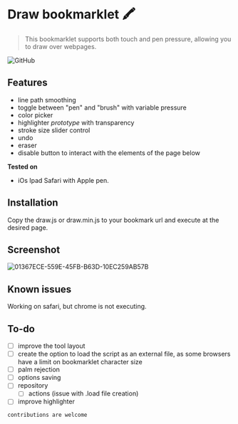 # Draw bookmarklet :crayon:
> This bookmarklet supports both touch and pen pressure, allowing you to draw over webpages.
 
 
 ![GitHub](https://img.shields.io/github/license/henriquemor/draw-bookmarklet?color=lightgray&style=flat-square)
 
 
## Features
- line path smoothing
- toggle between "pen" and "brush" with variable pressure
- color picker
- highlighter _prototype_ with transparency
- stroke size slider control
- undo
- eraser
- disable button to interact with the elements of the page below


**Tested on**
- iOs Ipad Safari with Apple pen.

## Installation
Copy the draw.js or draw.min.js to your bookmark url and execute at the desired page.

## Screenshot
![01367ECE-559E-45FB-B63D-10EC259AB57B](https://user-images.githubusercontent.com/8562380/232560389-82a96448-ae75-4a8e-8798-0ae63c9f3e42.jpeg)


## Known issues
Working on safari, but chrome is not executing.

## To-do
- [ ] improve the tool layout
- [ ] create the option to load the script as an external file, as some browsers have a limit on bookmarklet character size
- [ ] palm rejection
- [ ] options saving
- [ ] repository
  - [ ] actions (issue with .load file creation)
- [ ] improve highlighter

`contributions are welcome`
